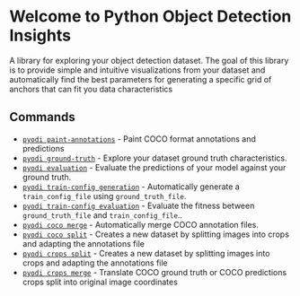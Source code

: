 # Welcome to Python Object Detection Insights

A library for exploring your object detection dataset. The goal of this library is to provide simple and intuitive visualizations from your dataset and automatically find the best parameters for generating a specific grid of anchors that can fit you data characteristics
## Commands

* [`pyodi paint-annotations`](reference/apps/paint-annotations.md) - Paint COCO format annotations and predictions
* [`pyodi ground-truth`](reference/apps/ground-truth.md) - Explore your dataset ground truth characteristics.
* [`pyodi evaluation`](reference/apps/evaluation.md) - Evaluate the predictions of your model against your ground truth.
* [`pyodi train-config generation`](reference/apps/train-config-generation.md) - Automatically generate a `train_config_file` using `ground_truth_file`.
* [`pyodi train-config evaluation`](reference/apps/train-config-evaluation.md) - Evaluate the fitness between `ground_truth_file` and `train_config_file`..
* [`pyodi coco merge`](reference/apps/coco-merge.md) - Automatically merge COCO annotation files.
* [`pyodi coco split`](reference/apps/coco-split.md) - Creates a new dataset by splitting images into crops and adapting the annotations file
* [`pyodi crops split`](reference/apps/crops-split.md) - Creates a new dataset by splitting images into crops and adapting the annotations file
* [`pyodi crops merge`](reference/apps/crops-merge.md) - Translate COCO ground truth or COCO predictions crops split into original image coordinates
